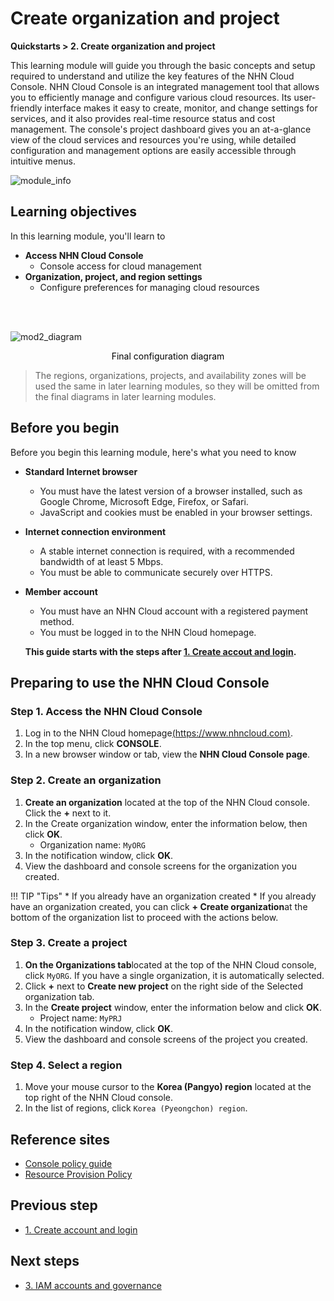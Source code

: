 # Create organization and project
**Quickstarts > 2. Create organization and project**

This learning module will guide you through the basic concepts and setup required to understand and utilize the key features of the NHN Cloud Console. NHN Cloud Console is an integrated management tool that allows you to efficiently manage and configure various cloud resources. Its user-friendly interface makes it easy to create, monitor, and change settings for services, and it also provides real-time resource status and cost management. 
The console's project dashboard gives you an at-a-glance view of the cloud services and resources you're using, while detailed configuration and management options are easily accessible through intuitive menus.

![module_info](https://kr1-api-object-storage.nhncloudservice.com/v1/AUTH_2acdfabf4efe4efc8a04c00b348110c9/cdn_origin/prod_cloud_quickstarts/module_info/%EC%A1%B0%EC%A7%81%EA%B3%BC%20%ED%94%84%EB%A1%9C%EC%A0%9D%ED%8A%B8%20%EC%83%9D%EC%84%B1.png)
## Learning objectives

In this learning module, you'll learn to

* **Access NHN Cloud Console**
    * Console access for cloud management
* **Organization, project, and region settings**
    * Configure preferences for managing cloud resources

<br></br>

![mod2_diagram](https://kr1-api-object-storage.nhncloudservice.com/v1/AUTH_2acdfabf4efe4efc8a04c00b348110c9/cdn_origin/prod_cloud_quickstarts/%EB%AA%A8%EB%93%88%202.%20%EC%A1%B0%EC%A7%81%EA%B3%BC%20%ED%94%84%EB%A1%9C%EC%A0%9D%ED%8A%B8%20%EC%83%9D%EC%84%B1.png)

<p style="text-align: center; color: black;">Final configuration diagram</p>

> The regions, organizations, projects, and availability zones will be used the same in later learning modules, so they will be omitted from the final diagrams in later learning modules.

## Before you begin

Before you begin this learning module, here's what you need to know

* **Standard Internet browser**
    * You must have the latest version of a browser installed, such as Google Chrome, Microsoft Edge, Firefox, or Safari.
    * JavaScript and cookies must be enabled in your browser settings.
* **Internet connection environment**
    * A stable internet connection is required, with a recommended bandwidth of at least 5 Mbps.
    * You must be able to communicate securely over HTTPS.
* **Member account**
    * You must have an NHN Cloud account with a registered payment method.
    * You must be logged in to the NHN Cloud homepage.

    **This guide starts with the steps after [1. Create accout and login](https://docs.nhncloud.com/en/quickstarts/en/create-account/).**

## Preparing to use the NHN Cloud Console

### Step 1. Access the NHN Cloud Console

1. Log in to the NHN Cloud homepage[(https://www.nhncloud.com)](https://www.nhncloud.com/).
2. In the top menu, click **CONSOLE**.
3. In a new browser window or tab, view the **NHN Cloud Console page**.

### Step 2. Create an organization

1. **Create an organization** located at the top of the NHN Cloud console. Click the **+** next to it.
2. In the Create organization window, enter the information below, then click **OK**.
    * Organization name: `MyORG`
3. In the notification window, click **OK**.
4. View the dashboard and console screens for the organization you created.

!!! TIP "Tips"
    * If you already have an organization created
        * If you already have an organization created, you can click **+ Create organization**at the bottom of the organization list to proceed with the actions below.

### Step 3. Create a project

1. **On the Organizations tab**located at the top of the NHN Cloud console, click `MyORG`. If you have a single organization, it is automatically selected.
2. Click **+** next to **Create new project** on the right side of the Selected organization tab.
3. In the **Create project** window, enter the information below and click **OK**.
    * Project name: `MyPRJ`
4. In the notification window, click **OK**.
5. View the dashboard and console screens of the project you created.

### Step 4. Select a region

1. Move your mouse cursor to the **Korea (Pangyo) region** located at the top right of the NHN Cloud console.
2. In the list of regions, click `Korea (Pyeongchon) region`.

## Reference sites

* [Console policy guide](https://docs.nhncloud.com/en/nhncloud/en/console-guide/)
* [Resource Provision Policy](https://docs.nhncloud.com/en/nhncloud/en/resource-policy/)

## Previous step

* [1. Create account and login](https://docs.nhncloud.com/en/quickstarts/en/create-account/)

## Next steps

* [3. IAM accounts and governance](https://docs.nhncloud.com/en/quickstarts/en/iam-accounts/)
